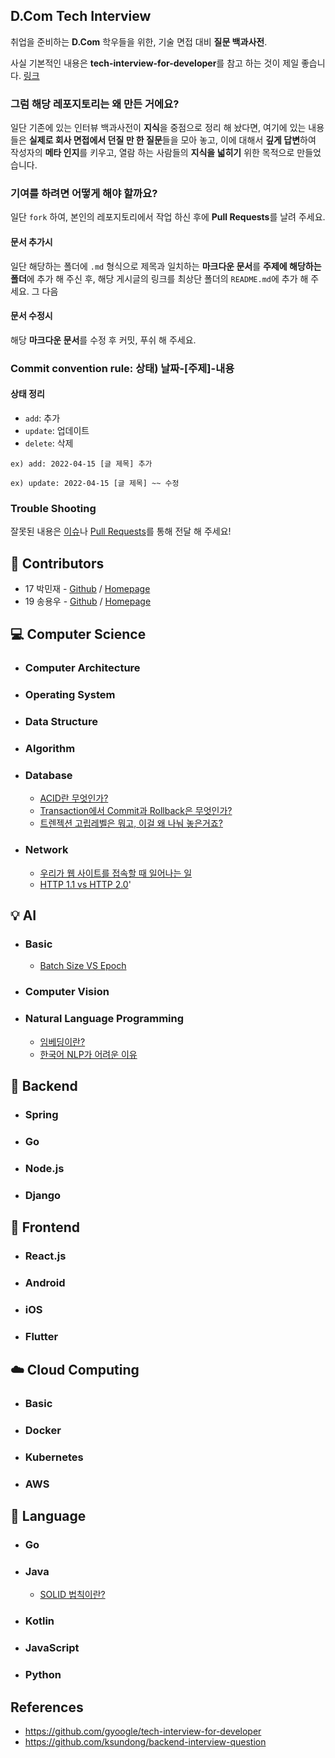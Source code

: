 ## D.Com Tech Interview
취업을 준비하는 **D.Com** 학우들을 위한, 기술 면접 대비 **질문 백과사전**.

사실 기본적인 내용은 **tech-interview-for-developer**를 참고 하는 것이 제일 좋습니다. [링크](https://github.com/gyoogle/tech-interview-for-developer)

### 그럼 해당 레포지토리는 왜 만든 거에요?
일단 기존에 있는 인터뷰 백과사전이 **지식**을 중점으로 정리 해 놨다면, 여기에 있는 내용들은 **실제로 회사 면접에서 던질 만 한 질문**들을 모아 놓고, 이에 대해서 **깊게 답변**하여 작성자의 **메타 인지**를 키우고, 열람 하는 사람들의 **지식을 넓히기** 위한 목적으로 만들었습니다.

### 기여를 하려면 어떻게 해야 할까요?
일단 `fork` 하여, 본인의 레포지토리에서 작업 하신 후에 **Pull Requests**를 날려 주세요.

#### 문서 추가시
일단 해당하는 폴더에 `.md` 형식으로 제목과 일치하는 **마크다운 문서**를 **주제에 해당하는 폴더**에 추가 해 주신 후, 해당 게시글의 링크를 최상단 폴더의 `README.md`에 추가 해 주세요. 그 다음 

#### 문서 수정시
해당 **마크다운 문서**를 수정 후 커밋, 푸쉬 해 주세요.

### Commit convention rule: 상태) 날짜-[주제]-내용

#### 상태 정리
- `add`: 추가
- `update`: 업데이트
- `delete`: 삭제

`ex) add: 2022-04-15 [글 제목] 추가`

`ex) update: 2022-04-15 [글 제목] ~~ 수정`

### Trouble Shooting
잘못된 내용은 [이슈](https://github.com/Dcom-KHU/dcom-tech-interview/issues)나 [Pull Requests](https://github.com/Dcom-KHU/dcom-tech-interview/pulls)를 통해 전달 해 주세요!

## 👥 Contributors
- 17 박민재 - [Github](https://github.com/JustKode) / [Homepage](https://justkode.kr/)
- 19 송용우 - [Github](https://github.com/FacerAin) / [Homepage](https://facerain.club/)

## 💻 Computer Science
- ### Computer Architecture

- ### Operating System

- ### Data Structure

- ### Algorithm

- ### Database
    - [ACID란 무엇인가?](https://github.com/Dcom-KHU/dcom-tech-interview/blob/master/Computer%20Science/Database/acid.md)
    - [Transaction에서 Commit과 Rollback은 무엇인가?](https://github.com/Dcom-KHU/dcom-tech-interview/blob/master/Computer%20Science/Database/commit-rollback.md)
    - [트렌젝션 고립레벨은 뭐고, 이걸 왜 나눠 놓은거죠?](https://github.com/Dcom-KHU/dcom-tech-interview/blob/master/Computer%20Science/Database/transaction-isolation.md)
- ### Network
    - [우리가 웹 사이트를 접속할 때 일어나는 일](https://github.com/Dcom-KHU/dcom-tech-interview/blob/master/Computer%20Science/Network/when-we-enter-the-website.md)
    - [HTTP 1.1 vs HTTP 2.0](https://github.com/Dcom-KHU/dcom-tech-interview/blob/master/Computer%20Science/Network/http-1-vs-2.md)'

## 💡 AI
- ### Basic
   - [Batch Size VS Epoch](https://github.com/Dcom-KHU/dcom-tech-interview/blob/master/AI/Basic/batch-epoch.md)

- ### Computer Vision

- ### Natural Language Programming
    - [임베딩이란?](https://github.com/Dcom-KHU/dcom-tech-interview/blob/master/AI/Natural%20Language%20Programming/embedding.md) 
    - [한국어 NLP가 어려운 이유](https://github.com/Dcom-KHU/dcom-tech-interview/blob/master/AI/Natural%20Language%20Programming/korean-nlp.md)

## 💾 Backend
- ### Spring

- ### Go

- ### Node.js

- ### Django


## 📱 Frontend
- ### React.js

- ### Android

- ### iOS

- ### Flutter

## ☁️ Cloud Computing
- ### Basic

- ### Docker

- ### Kubernetes

- ### AWS

## 💬 Language
- ### Go

- ### Java
    - [SOLID 법칙이란?](https://github.com/Dcom-KHU/dcom-tech-interview/blob/master/Language/Java/solid.md)
- ### Kotlin
    
- ### JavaScript

- ### Python

## References
- https://github.com/gyoogle/tech-interview-for-developer
- https://github.com/ksundong/backend-interview-question
